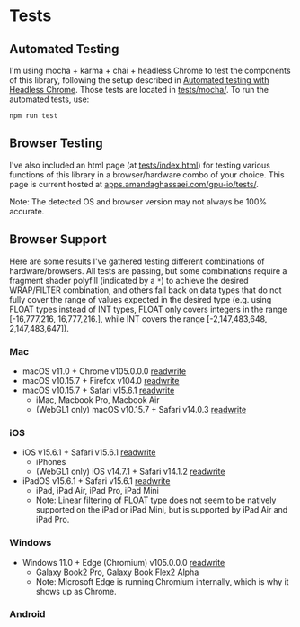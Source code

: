 # Tests

## Automated Testing

I'm using mocha + karma + chai + headless Chrome to test the components of this library, following the setup described in [Automated testing with Headless Chrome](https://developer.chrome.com/blog/headless-karma-mocha-chai/).  Those tests are located in [tests/mocha/](https://github.com/amandaghassaei/gpu-io/blob/main/tests/mocha/).  To run the automated tests, use:

```
npm run test
```

## Browser Testing

I've also included an html page (at [tests/index.html](https://github.com/amandaghassaei/gpu-io/blob/main/tests/index.html)) for testing various functions of this library in a browser/hardware combo of your choice.  This page is current hosted at [apps.amandaghassaei.com/gpu-io/tests/](http://apps.amandaghassaei.com/gpu-io/tests/).

Note: The detected OS and browser version may not always be 100% accurate.


## Browser Support

Here are some results I've gathered testing different combinations of hardware/browsers.  All tests are passing, but some combinations require a fragment shader polyfill (indicated by a `*`) to achieve the desired WRAP/FILTER combination, and others fall back on data types that do not fully cover the range of values expected in the desired type (e.g. using FLOAT types instead of INT types, FLOAT only covers integers in the range [-16,777,216, 16,777,216.], while INT covers the range [-2,147,483,648, 2,147,483,647]).


### Mac

- macOS v11.0 + Chrome v105.0.0.0 [readwrite](results/READWRITE_Chrome_v105.0.0.0_macOS_v11.0.png)
- macOS v10.15.7 + Firefox v104.0 [readwrite](results/READWRITE_Firefox_v104.0_macOS_v10.15.7.png)
- macOS v10.15.7 + Safari v15.6.1 [readwrite](results/READWRITE_Safari_v15.6.1_macOS_v10.15.7.png)
    - iMac, Macbook Pro, Macbook Air
    - (WebGL1 only) macOS v10.15.7 + Safari v14.0.3 [readwrite](results/READWRITE_Safari_v14.0.3_macOS_v10.15.7.png)


### iOS

- iOS v15.6.1 + Safari v15.6.1 [readwrite](results/READWRITE_Safari_v15.6.1_iOS_v15.6.1.png)
    - iPhones
    - (WebGL1 only) iOS v14.7.1 + Safari v14.1.2  [readwrite](results/READWRITE_Safari_v14.1.2_iOS_v14.7.1.png)
- iPadOS v15.6.1 + Safari v15.6.1 [readwrite](results/READWRITE_Safari_v15.6.1_ipadOS_v15.6.1.png)
    - iPad, iPad Air, iPad Pro, iPad Mini
    - Note: Linear filtering of FLOAT type does not seem to be natively supported on the iPad or iPad Mini, but is supported by iPad Air and iPad Pro.


### Windows

- Windows 11.0 + Edge (Chromium) v105.0.0.0 [readwrite](results/READWRITE_Chrome_v105.0.0.0_Windows_v11.0.png)
    - Galaxy Book2 Pro, Galaxy Book Flex2 Alpha
    - Note: Microsoft Edge is running Chromium internally, which is why it shows up as Chrome.


### Android

